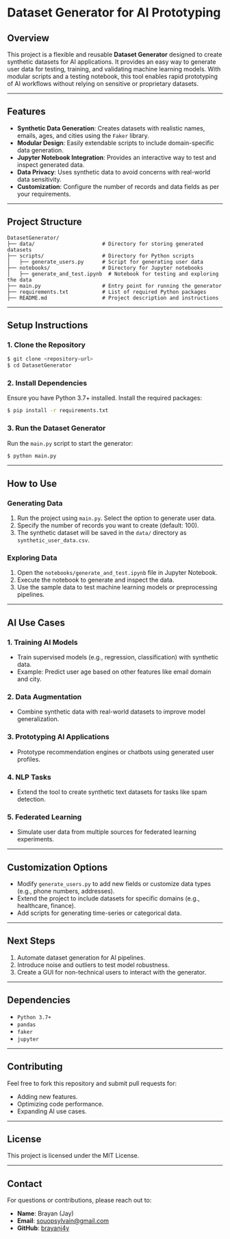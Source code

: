 # Dataset Generator for AI Prototyping

## **Overview**
This project is a flexible and reusable **Dataset Generator** designed to create synthetic datasets for AI applications. It provides an easy way to generate user data for testing, training, and validating machine learning models. With modular scripts and a testing notebook, this tool enables rapid prototyping of AI workflows without relying on sensitive or proprietary datasets.

---

## **Features**
- **Synthetic Data Generation**: Creates datasets with realistic names, emails, ages, and cities using the `Faker` library.
- **Modular Design**: Easily extendable scripts to include domain-specific data generation.
- **Jupyter Notebook Integration**: Provides an interactive way to test and inspect generated data.
- **Data Privacy**: Uses synthetic data to avoid concerns with real-world data sensitivity.
- **Customization**: Configure the number of records and data fields as per your requirements.

---

## **Project Structure**
```
DatasetGenerator/
├── data/                      # Directory for storing generated datasets
├── scripts/                   # Directory for Python scripts
│   ├── generate_users.py      # Script for generating user data
├── notebooks/                 # Directory for Jupyter notebooks
│   ├── generate_and_test.ipynb  # Notebook for testing and exploring the data
├── main.py                    # Entry point for running the generator
├── requirements.txt           # List of required Python packages
├── README.md                  # Project description and instructions
```

---

## **Setup Instructions**

### 1. **Clone the Repository**
```bash
$ git clone <repository-url>
$ cd DatasetGenerator
```

### 2. **Install Dependencies**
Ensure you have Python 3.7+ installed. Install the required packages:
```bash
$ pip install -r requirements.txt
```

### 3. **Run the Dataset Generator**
Run the `main.py` script to start the generator:
```bash
$ python main.py
```

---

## **How to Use**

### **Generating Data**
1. Run the project using `main.py`. Select the option to generate user data.
2. Specify the number of records you want to create (default: 100).
3. The synthetic dataset will be saved in the `data/` directory as `synthetic_user_data.csv`.

### **Exploring Data**
1. Open the `notebooks/generate_and_test.ipynb` file in Jupyter Notebook.
2. Execute the notebook to generate and inspect the data.
3. Use the sample data to test machine learning models or preprocessing pipelines.

---

## **AI Use Cases**

### 1. **Training AI Models**
- Train supervised models (e.g., regression, classification) with synthetic data.
- Example: Predict user age based on other features like email domain and city.

### 2. **Data Augmentation**
- Combine synthetic data with real-world datasets to improve model generalization.

### 3. **Prototyping AI Applications**
- Prototype recommendation engines or chatbots using generated user profiles.

### 4. **NLP Tasks**
- Extend the tool to create synthetic text datasets for tasks like spam detection.

### 5. **Federated Learning**
- Simulate user data from multiple sources for federated learning experiments.

---

## **Customization Options**
- Modify `generate_users.py` to add new fields or customize data types (e.g., phone numbers, addresses).
- Extend the project to include datasets for specific domains (e.g., healthcare, finance).
- Add scripts for generating time-series or categorical data.

---

## **Next Steps**
1. Automate dataset generation for AI pipelines.
2. Introduce noise and outliers to test model robustness.
3. Create a GUI for non-technical users to interact with the generator.

---

## **Dependencies**
- `Python 3.7+`
- `pandas`
- `faker`
- `jupyter`

---

## **Contributing**
Feel free to fork this repository and submit pull requests for:
- Adding new features.
- Optimizing code performance.
- Expanding AI use cases.

---

## **License**
This project is licensed under the MIT License.

---

## **Contact**
For questions or contributions, please reach out to:
- **Name**: Brayan (Jay)
- **Email**: souopsylvain@gmail.com
- **GitHub**: [brayanj4y](https://github.com/brayanj4y)

